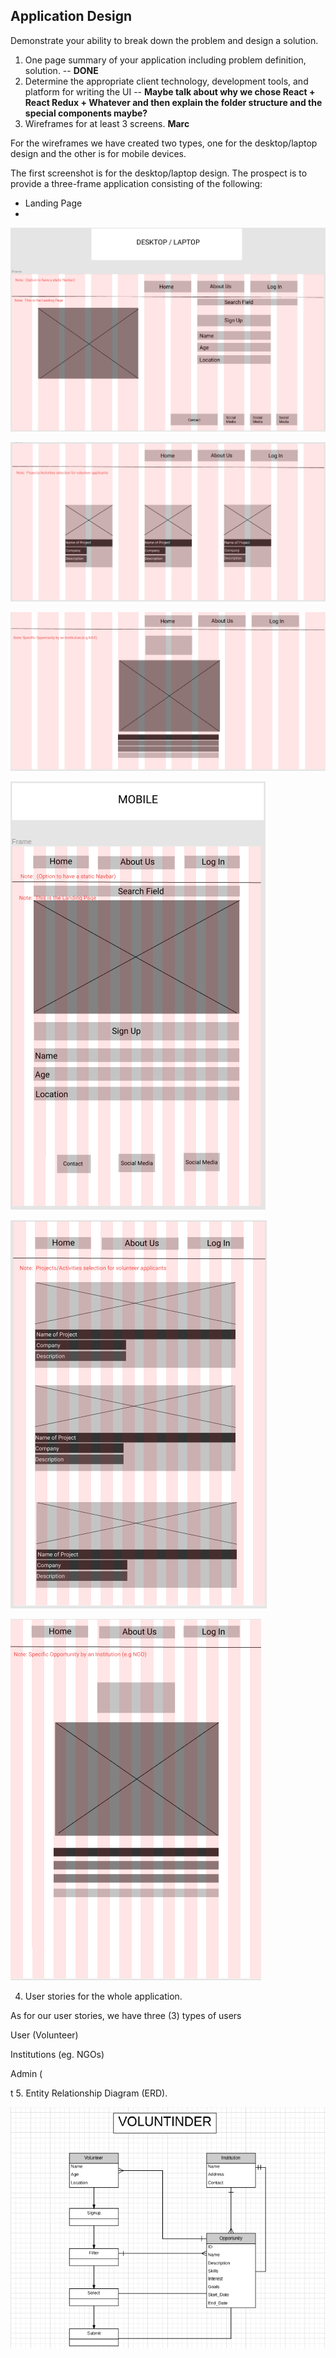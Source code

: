 ## Application Design

Demonstrate your ability to break down the problem and design a solution.

1. One page summary of your application including problem definition, solution. -- **DONE**
2. Determine the appropriate client technology, development tools, and platform for writing the UI -- **Maybe talk about why we chose React + React Redux + Whatever and then explain the folder structure and the special components maybe?**
3. Wireframes for at least 3 screens. **Marc**
 

For the wireframes we have created two types, one for the desktop/laptop design and the other is for mobile devices.


The first screenshot is for the desktop/laptop design.  The prospect is to provide a three-frame application consisting of the following:
- Landing Page
-  


![alt text](https://github.com/marc-acm/voluntinder-ir/blob/master/images/VOLUNTINDER-WIFEFRAME-DESKTOP-1.png)

![alt text](https://github.com/marc-acm/voluntinder-ir/blob/master/images/VOLUNTINDER-WIFEFRAME-DESKTOP-2.png)

![alt text](https://github.com/marc-acm/voluntinder-ir/blob/master/images/VOLUNTINDER-WIFEFRAME-DESKTOP-3.png)





![alt text](https://github.com/marc-acm/voluntinder-ir/blob/master/images/VOLUNTINDER%20-%20WIREFRAME%20-%20MOBILE%201.png)



![alt text](https://github.com/marc-acm/voluntinder-ir/blob/master/images/VOLUNTINDER%20-%20WIREFRAME%20-%20MOBILE%202.png)



![alt text](https://github.com/marc-acm/voluntinder-ir/blob/master/images/VOLUNTINDER%20-%20WIREFRAME%20-%20MOBILE%203.png)






4. User stories for the whole application. 

As for our user stories, we have three (3) types of users


User (Volunteer)



Institutions (eg. NGOs)


Admin (


t 
5. Entity Relationship Diagram (ERD). 




![alt text](https://github.com/marc-acm/voluntinder-ir/blob/master/images/VOLUNTINDER%20-%20ERD.png)


   